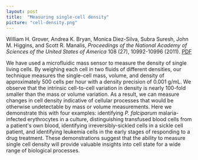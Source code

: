 ```yaml
---
layout: post
title:  "Measuring single-cell density"
picture: "cell-density.png"
---
```


William H. Grover, Andrea K. Bryan, Monica Diez-Silva, Subra Suresh, John M. Higgins, and Scott R. Manalis, *Proceedings of the National Academy of Sciences of the United States of America* 108 (27), 10992-10996 (2011).  [PDF](/assets/cell-density.pdf)

We have used a microfluidic mass sensor to measure the density of single living cells. By weighing each cell in two fluids of different densities, our technique measures the single-cell mass, volume, and density of approximately 500 cells per hour with a density precision of 0.001 g/mL. We observe that the intrinsic cell-to-cell variation in density is nearly 100-fold smaller than the mass or volume variation.  As a result, we can measure changes in cell density indicative of cellular processes that would be otherwise undetectable by mass or volume measurements. Here we demonstrate this with four examples: identifying *P. falciparum* malaria-infected erythrocytes in a culture, distinguishing transfused blood cells from a patient's own blood, identifying irreversibly-sickled cells in a sickle cell patient, and identifying leukemia cells in the early stages of responding to a drug treatment.  These demonstrations suggest that the ability to measure single cell density will provide valuable insights into cell state for a wide range of biological processes.

